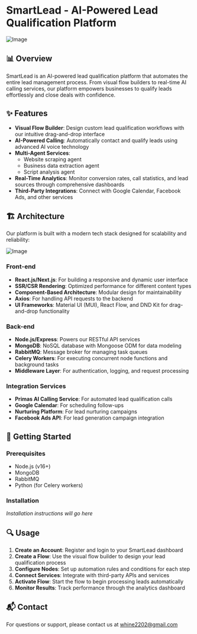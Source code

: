 # SmartLead - AI-Powered Lead Qualification Platform

![Image](https://github.com/user-attachments/assets/f30b0f4f-f5fc-45e3-8a74-d6dc8b1b955e)

## 📊 Overview

SmartLead is an AI-powered lead qualification platform that automates the entire lead management process. From visual flow builders to real-time AI calling services, our platform empowers businesses to qualify leads effortlessly and close deals with confidence.

## ✨ Features

- **Visual Flow Builder**: Design custom lead qualification workflows with our intuitive drag-and-drop interface
- **AI-Powered Calling**: Automatically contact and qualify leads using advanced AI voice technology
- **Multi-Agent Services**:
  - Website scraping agent
  - Business data extraction agent
  - Script analysis agent
- **Real-Time Analytics**: Monitor conversion rates, call statistics, and lead sources through comprehensive dashboards
- **Third-Party Integrations**: Connect with Google Calendar, Facebook Ads, and other services

## 🏗️ Architecture

Our platform is built with a modern tech stack designed for scalability and reliability:

![Image](https://github.com/user-attachments/assets/010cf5b0-064b-495a-ae74-d77f6c99f42e)

### Front-end
- **React.js/Next.js**: For building a responsive and dynamic user interface
- **SSR/CSR Rendering**: Optimized performance for different content types
- **Component-Based Architecture**: Modular design for maintainability
- **Axios**: For handling API requests to the backend
- **UI Frameworks**: Material UI (MUI), React Flow, and DND Kit for drag-and-drop functionality

### Back-end
- **Node.js/Express**: Powers our RESTful API services
- **MongoDB**: NoSQL database with Mongoose ODM for data modeling
- **RabbitMQ**: Message broker for managing task queues
- **Celery Workers**: For executing concurrent node functions and background tasks
- **Middleware Layer**: For authentication, logging, and request processing

### Integration Services
- **Primas AI Calling Service**: For automated lead qualification calls
- **Google Calendar**: For scheduling follow-ups
- **Nurturing Platform**: For lead nurturing campaigns
- **Facebook Ads API**: For lead generation campaign integration

## 🚀 Getting Started

### Prerequisites
- Node.js (v16+)
- MongoDB
- RabbitMQ
- Python (for Celery workers)

### Installation

_Installation instructions will go here_

## 🔍 Usage

1. **Create an Account**: Register and login to your SmartLead dashboard
2. **Create a Flow**: Use the visual flow builder to design your lead qualification process
3. **Configure Nodes**: Set up automation rules and conditions for each step
4. **Connect Services**: Integrate with third-party APIs and services
5. **Activate Flow**: Start the flow to begin processing leads automatically
6. **Monitor Results**: Track performance through the analytics dashboard

## 📬 Contact

For questions or support, please contact us at [whine2202@gmail.com](mailto:whine2202@gmail.com)
